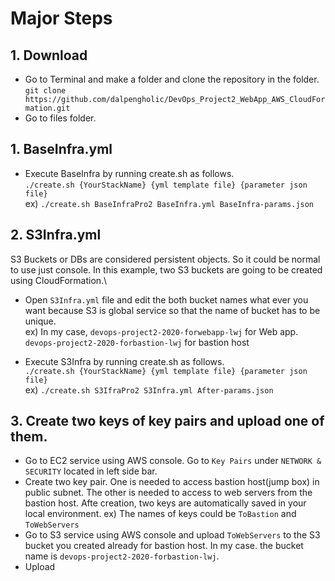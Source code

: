 # Major Steps
## 1. Download
- Go to Terminal and make a folder and clone the repository in the folder.
`git clone https://github.com/dalpengholic/DevOps_Project2_WebApp_AWS_CloudFormation.git`
- Go to files folder.

## 1. BaseInfra.yml
- Execute BaseInfra by running create.sh as follows. \
`./create.sh {YourStackName} {yml template file} {parameter json file}` \
ex) `./create.sh BaseInfraPro2 BaseInfra.yml BaseInfra-params.json`

## 2. S3Infra.yml
S3 Buckets or DBs are considered persistent objects. So it could be normal to use just console. In this example, two S3 buckets are going to be created using CloudFormation.\
- Open `S3Infra.yml` file and edit the both bucket names what ever you want because S3 is global service so that the name of bucket has to be unique. \
ex) In my case, `devops-project2-2020-forwebapp-lwj` for Web app. `devops-project2-2020-forbastion-lwj` for bastion host

- Execute S3Infra by running create.sh as follows. \
`./create.sh {YourStackName} {yml template file} {parameter json file}` \
ex) `./create.sh S3IfraPro2 S3Infra.yml After-params.json`


## 3. Create two keys of key pairs and upload one of them.
- Go to EC2 service using AWS console. Go to `Key Pairs` under `NETWORK & SECURITY` located in left side bar.
- Create two key pair. One is needed to access bastion host(jump box) in public subnet. The other is needed to access to web servers from the bastion host. Afte creation, two keys are automatically saved in your local environment.
ex) The names of keys could be `ToBastion` and `ToWebServers`
- Go to S3 service using AWS console and upload `ToWebServers` to the S3 bucket you created already for bastion host. In my case. the bucket name is `devops-project2-2020-forbastion-lwj`.
- Upload 



